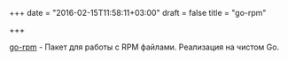 +++
date = "2016-02-15T11:58:11+03:00"
draft = false
title = "go-rpm"

+++

<p><a href="https://github.com/cavaliercoder/go-rpm">go-rpm</a>&nbsp;- Пакет для работы с RPM файлами. Реализация на чистом Go.</p>

